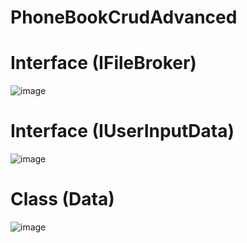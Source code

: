 # PhoneBookCrudAdvanced

# Interface (IFileBroker)
![image](https://github.com/Ahmadxon1990/PhoneBookCrudAdvanced/assets/153198605/885e0ea0-7465-47d9-8b0a-6121ca2b01bc)

# Interface (IUserInputData)
![image](https://github.com/Ahmadxon1990/PhoneBookCrudAdvanced/assets/153198605/7c5a9917-0a61-4463-9640-286393b99ed5)

# Class (Data)
![image](https://github.com/Ahmadxon1990/PhoneBookCrudAdvanced/assets/153198605/dc9707be-298f-4990-952d-caf840317856)




